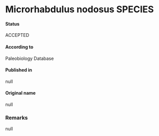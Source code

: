 Microrhabdulus nodosus SPECIES
=======

#### Status
ACCEPTED

#### According to
Paleobiology Database

#### Published in
null

#### Original name
null

### Remarks
null